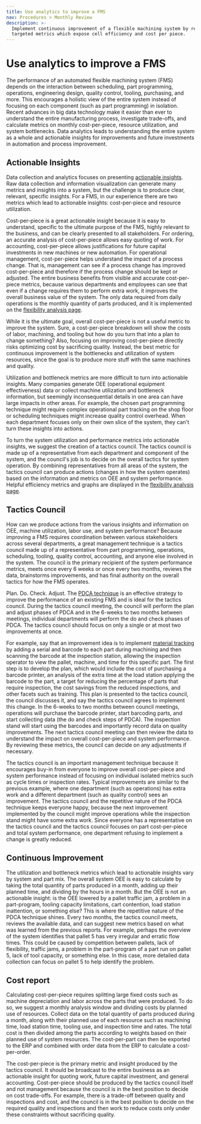 ```yaml
---
title: Use analytics to improve a FMS
nav: Procedures > Monthly Review
description: >-
  Implement continuous improvement of a flexible machining system by reviewing
  targeted metrics which expose cell efficiency and cost per piece.
---
```


# Use analytics to improve a FMS

The performance of an automated flexible machining system (FMS) depends on
the interaction between scheduling, part programming, operations, engineering
design, quality control, tooling, purchasing, and more. This encourages a
holistic view of the entire system instead of focusing on each component
(such as part programming) in isolation. Recent advances in big data
technology make it easier than ever to understand the entire manufacturing
process, investigate trade-offs, and calculate metrics on monthly
cost-per-piece, resource utilization, and system bottlenecks. Data analytics
leads to understanding the entire system as a whole and actionable insights
for improvements and future investments in automation and process
improvement.

## Actionable Insights

Data collection and analytics focuses on presenting [actionable
insights](https://www.forbes.com/sites/brentdykes/2016/04/26/actionable-insights-the-missing-link-between-data-and-business-value/).
Raw data collection and information visualization can generate many metrics and insights into a
system, but the challenge is to produce clear, relevant, specific insights. For a FMS, in our
experience there are two metrics which lead to actionable insights: cost-per-piece and resource utilization.

Cost-per-piece is a great actionable insight because it is easy to understand, specific to the
ultimate purpose of the FMS, highly relevant to the business, and can be clearly presented to all
stakeholders. For ordering, an accurate analysis of cost-per-piece allows easy quoting of work.
For accounting, cost-per-piece allows justifications for future capital investments in new machines
or new automation. For operational management, cost-per-piece helps understand the impact of a
process change. That is, management can see if a process change has improved cost-per-piece and
therefore if the process change should be kept or adjusted. The entire business benefits from
visible and accurate cost-per-piece metrics, because various departments and employees can see that
even if a change requires them to perform extra work, it improves the overall business value of the
system. The only data required from daily operations is the monthly quantity of parts produced,
and it is implemented on the [flexibility analysis page](client-flexibility-analysis).

While it is the ultimate goal, overall cost-per-piece is not a useful metric to improve the system.
Sure, a cost-per-piece breakdown will show the costs of labor, machining, and tooling but how do
you turn that into a plan to change something? Also, focusing on improving cost-per-piece directly
risks optimizing cost by sacrificing quality. Instead, the best metric for continuous improvement
is the bottlenecks and utilization of system resources, since the goal is to produce more stuff with
the same machines and quality.

Utilization and bottleneck metrics are more difficult to turn into actionable insights. Many
companies generate OEE (operational equipment effectiveness) data or collect machine utilization and
bottleneck information, but seemingly inconsequential details in one area can have large impacts in
other areas. For example, the chosen part programming technique might require complex operational
part tracking on the shop floor or scheduling techniques might increase quality control overhead.
When each department focuses only on their own slice of the system, they can't turn these insights
into actions.

To turn the system utilization and performance metrics into actionable insights, we suggest the
creation of a tactics council. The tactics council is made up of a representative from each
department and component of the system, and the council's job is to decide on the overall tactics for system
operation. By combining representatives from all areas of the system, the tactics council can
produce actions (changes in how the system operates) based on the information and metrics on OEE and
system performance. Helpful efficiency metrics and graphs are displayed in the
[flexibility analysis page](client-flexibility-analysis).

## Tactics Council

How can we produce actions from the various insights and information on OEE, machine utilization,
labor use, and system performance? Because improving a FMS requires coordination between various
stakeholders across several departments, a great management technique is a tactics council made up of a representative from
part programming, operations, scheduling, tooling, quality control, accounting, and anyone else
involved in the system. The council is the primary recipient of the system performance
metrics, meets once every 6 weeks or once every two months, reviews the data,
brainstorms improvements, and has final authority on the overall tactics for how the FMS operates.

Plan. Do. Check. Adjust. The [PDCA technique](https://en.wikipedia.org/wiki/PDCA) is an effective
strategy to improve the performance of an existing FMS and is ideal for the tactics council.
During the tactics council meeting, the council will perform the plan and
adjust phases of PDCA and in the 6-weeks to two months between meetings, individual departments will
perform the do and check phases of PDCA. The tactics council should focus on only a single or at
most two improvements at once.

For example, say that an improvement idea is to implement [material tracking](material-tracking) by adding a serial and barcode to each part during
machining and then scanning the barcode at the inspection station, allowing the inspection operator to
view the pallet, machine, and time for this specific part. The first step is to develop the plan,
which would include the cost of purchasing a barcode printer, an analysis of the extra time at the
load station applying the barcode to the part, a target for reducing the percentage of parts that
require inspection, the cost savings from the reduced inspections, and other facets such as
training. This plan is presented to the tactics council, the council discusses it, and say the
tactics council agrees to implement this change. In the 6-weeks to two months between council
meetings, operations will purchase the barcode printer, start barcoding parts, and start collecting
data (the do and check steps of PDCA). The inspection stand will start using the barcodes and
importantly record data on quality improvements. The next tactics council meeting can then review
the data to understand the impact on overall cost-per-piece and system performance. By reviewing
these metrics, the council can decide on any adjustments if necessary.

The tactics council is an important management technique because it encourages buy-in from everyone
to improve overall cost-per-piece and system performance instead of focusing on individual isolated
metrics such as cycle times or inspection rates. Typical improvements are similar to the previous
example, where one department (such as operations) has extra work and a different department (such
as quality control) sees an improvement. The tactics council and the repetitive nature of the PDCA
technique keeps everyone happy, because the next improvement implemented by the council might
improve operations while the inspection stand might have some extra work. Since everyone has a
representative on the tactics council and the tactics council focuses on part cost-per-piece and
total system performance, one department refusing to implement a change is greatly reduced.

## Continuous Improvement

The utilization and bottleneck metrics which lead to actionable insights vary
by system and part mix. The overall system OEE is easy to calculate by taking
the total quantity of parts produced in a month, adding up their planned
time, and dividing by the hours in a month. But the OEE is not an actionable
insight: is the OEE lowered by a pallet traffic jam, a problem in a
part-program, tooling capacity limitations, cart contention, load station
inattention, or something else? This is where the repetitive nature of the
PDCA technique shines. Every two months, the tactics council meets, reviews
the available data, and can suggest new metrics based on what was learned
from the previous reports. For example, perhaps the overview of the system
identifies that pallet 5 has very irregular and erratic flow times. This
could be caused by competition between pallets, lack of flexibility, traffic
jams, a problem in the part-program of a part run on pallet 5, lack of tool
capacity, or something else. In this case, more detailed data collection can
focus on pallet 5 to help identify the problem.

## Cost report

Calculating cost-per-piece requires splitting large fixed costs such as machine depreciation and
labor across the parts that were produced. To do so, we suggest a monthly analysis window and
dividing costs by planned use of resources. Collect data on the total quantity of parts produced
during a month, along with their planned use of each resource such as machining time, load station
time, tooling use, and inspection time and rates. The total cost is then divided among the parts
according to weights based on their planned use of system resources. The cost-per-part can then be
exported to the ERP and combined with order data from the ERP to calculate a cost-per-order.

The cost-per-piece is the primary metric and insight produced by the tactics council. It should be
broadcast to the entire business as an actionable insight for quoting work, future capital investment,
and general accounting. Cost-per-piece should be produced by the tactics council itself and not
management because the council is in the best position to decide on cost trade-offs.
For example, there is a trade-off between quality and inspections and cost, and the council is
in the best position to decide on the required quality and inspections and then work to reduce costs
only under these constraints without sacrificing quality.
